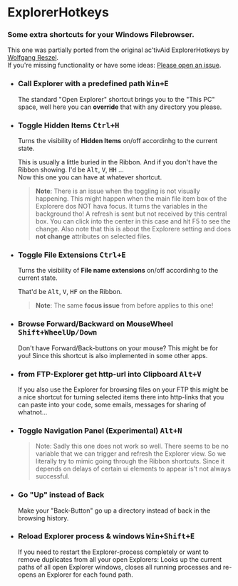 # ExplorerHotkeys

### Some extra shortcuts for your Windows Filebrowser.

This one was partially ported from the original ac'tivAid ExplorerHotkeys by [Wolfgang Reszel](https://github.com/Tekl).  
If you're missing functionality or have some ideas: [Please open an issue](https://github.com/ewerybody/a2.modules/issues/new/?labels=mod:ExplorerHotkeys).

* ### Call Explorer with a predefined path <kbd>Win+E</kbd>
  The standard "Open Explorer" shortcut brings you to the "This PC" space,
  well here you can **override** that with any directory you please.
  
* ### Toggle Hidden Items <kbd>Ctrl+H</kbd>
  Turns the visibility of **Hidden Items** on/off accordinhg to the current state.
  
  This is usually a little buried in the Ribbon. And if you don't have the Ribbon showing. I'd be <kbd>Alt</kbd>, <kbd>V</kbd>, <kbd>HH</kbd> ...  
  Now this one you can have at whatever shortcut.
  
  > **Note**: There is an issue when the toggling is not visually happening. This might happen when the main file item box of the Explorere dos NOT hava focus.
  > It turns the variables in the background tho! A refresh is sent but not received by this central box. You can click into the center in this case and hit F5 to see the change.
  > Also note that this is about the Explorere setting and does **not change** attributes on selected files.

* ### Toggle File Extensions <kbd>Ctrl+E</kbd>
  Turns the visibility of **File name extensions** on/off accordinhg to the current state.
  
  That'd be <kbd>Alt</kbd>, <kbd>V</kbd>, <kbd>HF</kbd> on the Ribbon.
  
  > **Note**: The same **focus issue** from before applies to this one!

* ### Browse Forward/Backward on MouseWheel <kbd>Shift+WheelUp/Down</kbd>
  Don't have Forward/Back-buttons on your mouse? This might be for you! Since this shortcut is also implemented in some other apps.
  
* ### from FTP-Explorer get http-url into Clipboard <kbd>Alt+V</kbd>
  If you also use the Explorer for browsing files on your FTP this might be a nice shortcut for turning selected items there into http-links that you can paste into your code, some emails, messages for sharing of whatnot...
  
* ### Toggle Navigation Panel (Experimental) <kbd>Alt+N</kbd>
  > Note: Sadly this one does not work so well. There seems to be no variable that we can trigger and refresh the Explorer view. So we literally try to mimic going through the Ribbon shortcuts. Since it depends on delays of certain ui elements to appear is't not always successful.

* ### Go "Up" instead of Back
  Make your "Back-Button" go up a directory instead of back in the browsing history.
  
* ### Reload Explorer process & windows <kbd>Win+Shift+E</kbd>
  If you need to restart the Explorer-process completely or want to remove duplicates from all your open Explorers:
  Looks up the current paths of all open Explorer windows, closes all running processes and re-opens an Explorer for each found path.
